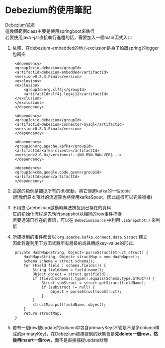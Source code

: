 # Debezium的使用筆記
[Debezium官網](https://debezium.io/)  
這幾個範例class主要是使用springboot來執行  
若要使用java -jar直接執行進程的話，需要加入一個main函式入口  

1. 依賴，在debezium-embedded的地方exclusion是為了怕跟spring的logger包衝突

        <dependency>
        <groupId>io.debezium</groupId>
        <artifactId>debezium-embedded</artifactId>
        <version>0.8.3.Final</version>
        <exclusions>
        <exclusion>
            <groupId>org.slf4j</groupId>
            <artifactId>slf4j-log4j12</artifactId>
        </exclusion>
        </exclusions>
        </dependency>

        <dependency>
        <groupId>io.debezium</groupId>
        <artifactId>debezium-connector-mysql</artifactId>
        <version>0.8.3.Final</version>
        </dependency>

        <dependency>
        <groupId>org.apache.kafka</groupId>
        <artifactId>kafka-clients</artifactId>
        <version>2.0.0</version><!--$NO-MVN-MAN-VER$ -->
        </dependency>

        <dependency>
        <groupId>com.google.code.gson</groupId>
        <artifactId>gson</artifactId>
        </dependency>

2. 這邊的範例是捕捉所有的db異動，將它傳進kafka的一個topic  
(而我們原本預計的流運算也將使用kafkaSpout，因此這樣可以完美銜接)

3. 不用擔心debezium啟動時無法捕捉到已存在的資料  
它的初始化流程是先執行snapshot以相同的row事件捕捉  
若要過濾已存在的資訊，可以在 `DebeziumSource` 中利用 `.isSnapshot()` 來判斷  

4. 所捕捉到的事件都會以 `org.apache.kafka.connect.data.Struct` 建立  
因此我邊利用下方函式將所有層級的成員轉成key-value的形式:

        private HashMap<String, Object> parseStruct(Struct struct) {
            HashMap<String, Object> structMap = new HashMap<>();
            Schema schema = struct.schema();
            for (Field field : schema.fields()) {
                String fieldName = field.name();
                Object object = struct.get(field);
                if (field.schema().type().equals(Schema.Type.STRUCT)) {
                    Struct subStruct = struct.getStruct(fieldName);
                    if (subStruct != null) {
                        object = parseStruct(subStruct);
                    }
                }
                structMap.put(fieldName, object);
            }
            return structMap;
        }

5. 若有一個row被update的column中包含primaryKey(不管是不是多column構成的primaryKey)，在Debezium被捕捉到的狀態會是**先delete一個row，然後再insert一個row**，而不是直接捕捉update狀態
